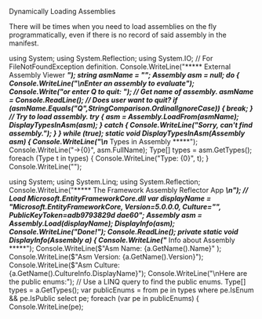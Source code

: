 Dynamically Loading Assemblies

There will be times when you need to load assemblies on the fly programmatically, even if there is no record
of said assembly in the manifest.

using System;
using System.Reflection;
using System.IO; // For FileNotFoundException definition.
Console.WriteLine("***** External Assembly Viewer *****");
string asmName = "";
Assembly asm = null;
do
{
Console.WriteLine("\nEnter an assembly to evaluate");
Console.Write("or enter Q to quit: ");
// Get name of assembly.
asmName = Console.ReadLine();
// Does user want to quit?
if (asmName.Equals("Q",StringComparison.OrdinalIgnoreCase))
{
break;
}
// Try to load assembly.
try
{
asm = Assembly.LoadFrom(asmName);
DisplayTypesInAsm(asm);
}
catch
{
Console.WriteLine("Sorry, can't find assembly.");
}
} while (true);
static void DisplayTypesInAsm(Assembly asm)
{
Console.WriteLine("\n***** Types in Assembly *****");
Console.WriteLine("->{0}", asm.FullName);
Type[] types = asm.GetTypes();
foreach (Type t in types)
{
Console.WriteLine("Type: {0}", t);
}
Console.WriteLine("");





using System;
using System.Linq;
using System.Reflection;
Console.WriteLine("***** The Framework Assembly Reflector App *****\n");
// Load Microsoft.EntityFrameworkCore.dll
var displayName =
"Microsoft.EntityFrameworkCore, Version=5.0.0.0, Culture=\"\", PublicKeyToken=adb9793829d
dae60";
Assembly asm = Assembly.Load(displayName);
DisplayInfo(asm);
Console.WriteLine("Done!");
Console.ReadLine();
private static void DisplayInfo(Assembly a)
{
Console.WriteLine("***** Info about Assembly *****");
Console.WriteLine($"Asm Name: {a.GetName().Name}" );
Console.WriteLine($"Asm Version: {a.GetName().Version}");
Console.WriteLine($"Asm Culture:
{a.GetName().CultureInfo.DisplayName}");
Console.WriteLine("\nHere are the public enums:");
// Use a LINQ query to find the public enums.
Type[] types = a.GetTypes();
var publicEnums =
from pe in types
where pe.IsEnum && pe.IsPublic
select pe;
foreach (var pe in publicEnums)
{
Console.WriteLine(pe);



